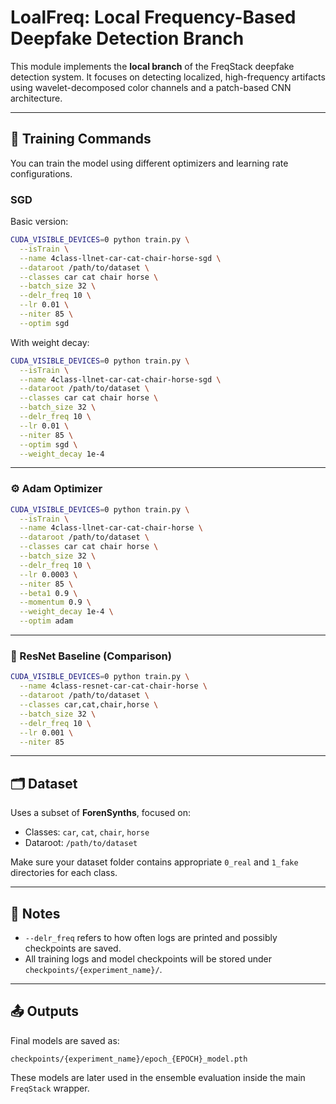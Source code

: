 # LoalFreq: Local Frequency-Based Deepfake Detection Branch

This module implements the **local branch** of the FreqStack deepfake detection system. It focuses on detecting localized, high-frequency artifacts using wavelet-decomposed color channels and a patch-based CNN architecture.

---

## 🔧 Training Commands

You can train the model using different optimizers and learning rate configurations.

###  SGD 

Basic version:

```bash
CUDA_VISIBLE_DEVICES=0 python train.py \
  --isTrain \
  --name 4class-llnet-car-cat-chair-horse-sgd \
  --dataroot /path/to/dataset \
  --classes car cat chair horse \
  --batch_size 32 \
  --delr_freq 10 \
  --lr 0.01 \
  --niter 85 \
  --optim sgd
```

With weight decay:

```bash
CUDA_VISIBLE_DEVICES=0 python train.py \
  --isTrain \
  --name 4class-llnet-car-cat-chair-horse-sgd \
  --dataroot /path/to/dataset \
  --classes car cat chair horse \
  --batch_size 32 \
  --delr_freq 10 \
  --lr 0.01 \
  --niter 85 \
  --optim sgd \
  --weight_decay 1e-4
```

---

### ⚙️ Adam Optimizer 

```bash
CUDA_VISIBLE_DEVICES=0 python train.py \
  --isTrain \
  --name 4class-llnet-car-cat-chair-horse \
  --dataroot /path/to/dataset \
  --classes car cat chair horse \
  --batch_size 32 \
  --delr_freq 10 \
  --lr 0.0003 \
  --niter 85 \
  --beta1 0.9 \
  --momentum 0.9 \
  --weight_decay 1e-4 \
  --optim adam
```

---

### 🧪 ResNet Baseline (Comparison)

```bash
CUDA_VISIBLE_DEVICES=0 python train.py \
  --name 4class-resnet-car-cat-chair-horse \
  --dataroot /path/to/dataset \
  --classes car,cat,chair,horse \
  --batch_size 32 \
  --delr_freq 10 \
  --lr 0.001 \
  --niter 85
```

---

## 🗂 Dataset

Uses a subset of **ForenSynths**, focused on:
- Classes: `car`, `cat`, `chair`, `horse`
- Dataroot: `/path/to/dataset`

Make sure your dataset folder contains appropriate `0_real` and `1_fake` directories for each class.

---

## 💬 Notes

- `--delr_freq` refers to how often logs are printed and possibly checkpoints are saved.
- All training logs and model checkpoints will be stored under `checkpoints/{experiment_name}/`.

---

## 📤 Outputs

Final models are saved as:

```
checkpoints/{experiment_name}/epoch_{EPOCH}_model.pth
```

These models are later used in the ensemble evaluation inside the main `FreqStack` wrapper.